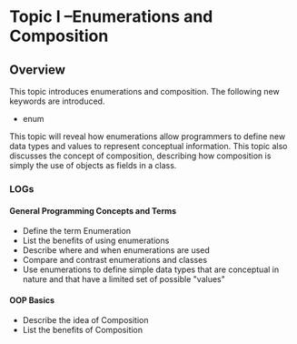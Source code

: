 ---
---
# Topic I –Enumerations and Composition

## Overview

This topic introduces enumerations and composition. The following new keywords are introduced.

* enum

This topic will reveal how enumerations allow programmers to define new data types and values to represent conceptual information. This topic also discusses the concept of composition, describing how composition is simply the use of objects as fields in a class.


### LOGs

#### General Programming Concepts and Terms

* Define the term Enumeration
* List the benefits of using enumerations
* Describe where and when enumerations are used
* Compare and contrast enumerations and classes
* Use enumerations to define simple data types that are conceptual in nature and that have a limited set of possible "values"

#### OOP Basics

* Describe the idea of Composition
* List the benefits of Composition
